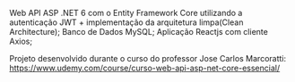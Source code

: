 Web API ASP .NET 6 com o Entity Framework Core utilizando a autenticação JWT + implementação da arquitetura limpa(Clean Architecture);
Banco de Dados MySQL;
Aplicação Reactjs com cliente Axios;

Projeto desenvolvido durante o curso do professor Jose Carlos Marcoratti: https://www.udemy.com/course/curso-web-api-asp-net-core-essencial/ 
